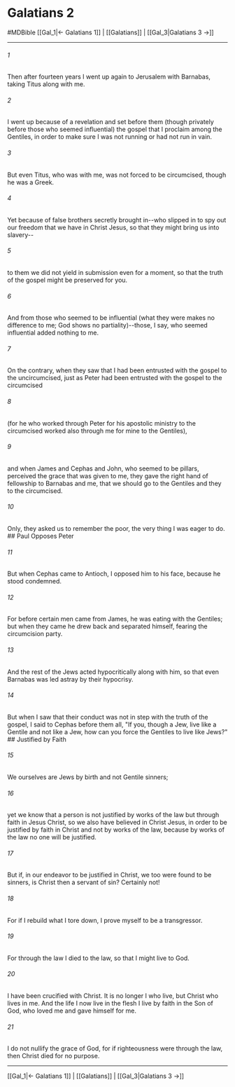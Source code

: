 # Galatians 2
#MDBible
[[Gal_1|← Galatians 1]] | [[Galatians]] | [[Gal_3|Galatians 3 →]]

***

###### 1 

Then after fourteen years I went up again to Jerusalem with Barnabas, taking Titus along with me. 

###### 2 

I went up because of a revelation and set before them (though privately before those who seemed influential) the gospel that I proclaim among the Gentiles, in order to make sure I was not running or had not run in vain. 

###### 3 

But even Titus, who was with me, was not forced to be circumcised, though he was a Greek. 

###### 4 

Yet because of false brothers secretly brought in--who slipped in to spy out our freedom that we have in Christ Jesus, so that they might bring us into slavery-- 

###### 5 

to them we did not yield in submission even for a moment, so that the truth of the gospel might be preserved for you. 

###### 6 

And from those who seemed to be influential (what they were makes no difference to me; God shows no partiality)--those, I say, who seemed influential added nothing to me. 

###### 7 

On the contrary, when they saw that I had been entrusted with the gospel to the uncircumcised, just as Peter had been entrusted with the gospel to the circumcised 

###### 8 

(for he who worked through Peter for his apostolic ministry to the circumcised worked also through me for mine to the Gentiles), 

###### 9 

and when James and Cephas and John, who seemed to be pillars, perceived the grace that was given to me, they gave the right hand of fellowship to Barnabas and me, that we should go to the Gentiles and they to the circumcised. 

###### 10 

Only, they asked us to remember the poor, the very thing I was eager to do. ## Paul Opposes Peter 

###### 11 

But when Cephas came to Antioch, I opposed him to his face, because he stood condemned. 

###### 12 

For before certain men came from James, he was eating with the Gentiles; but when they came he drew back and separated himself, fearing the circumcision party. 

###### 13 

And the rest of the Jews acted hypocritically along with him, so that even Barnabas was led astray by their hypocrisy. 

###### 14 

But when I saw that their conduct was not in step with the truth of the gospel, I said to Cephas before them all, "If you, though a Jew, live like a Gentile and not like a Jew, how can you force the Gentiles to live like Jews?" ## Justified by Faith 

###### 15 

We ourselves are Jews by birth and not Gentile sinners; 

###### 16 

yet we know that a person is not justified by works of the law but through faith in Jesus Christ, so we also have believed in Christ Jesus, in order to be justified by faith in Christ and not by works of the law, because by works of the law no one will be justified. 

###### 17 

But if, in our endeavor to be justified in Christ, we too were found to be sinners, is Christ then a servant of sin? Certainly not! 

###### 18 

For if I rebuild what I tore down, I prove myself to be a transgressor. 

###### 19 

For through the law I died to the law, so that I might live to God. 

###### 20 

I have been crucified with Christ. It is no longer I who live, but Christ who lives in me. And the life I now live in the flesh I live by faith in the Son of God, who loved me and gave himself for me. 

###### 21 

I do not nullify the grace of God, for if righteousness were through the law, then Christ died for no purpose. 

***

[[Gal_1|← Galatians 1]] | [[Galatians]] | [[Gal_3|Galatians 3 →]]
